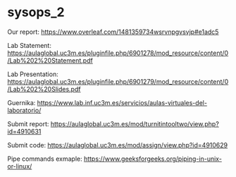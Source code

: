 # sysops_2

Our report: https://www.overleaf.com/1481359734wsrvnpgvsvjp#e1adc5



Lab Statement: https://aulaglobal.uc3m.es/pluginfile.php/6901278/mod_resource/content/0/Lab%202%20Statement.pdf

Lab Presentation: https://aulaglobal.uc3m.es/pluginfile.php/6901279/mod_resource/content/0/Lab%202%20Slides.pdf


Guernika: https://www.lab.inf.uc3m.es/servicios/aulas-virtuales-del-laboratorio/


Submit report: https://aulaglobal.uc3m.es/mod/turnitintooltwo/view.php?id=4910631

Submit code: https://aulaglobal.uc3m.es/mod/assign/view.php?id=4910629




Pipe commands exmaple: https://www.geeksforgeeks.org/piping-in-unix-or-linux/
